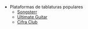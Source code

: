 * Plataformas de tablaturas populares
  * [Songsterr](https://www.songsterr.com)
  * [Ultimate Guitar](https://www.ultimate-guitar.com)
  * [Cifra Club](https://www.cifraclub.com.br)
